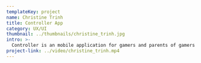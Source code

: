 ```yaml
---
templateKey: project
name: Christine Trinh
title: Controller App
category: UX/UI
thumbnail: ../thumbnails/christine_trinh.jpg
intro: >-
  Controller is an mobile application for gamers and parents of gamers to interact with information about game addiction. Game addiction is excessive use of video games that leads to a negative impact on their normal living. As the users go through the application, they will learn about game addiction, symptoms, and management strategies. Using this application will help to make gamers aware of and in control of their gaming.
project-link: ../video/christine_trinh.mp4
---
```

